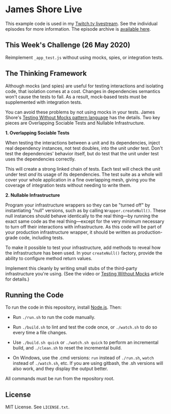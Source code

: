 James Shore Live
================

This example code is used in my [Twitch.tv livestream](https://www.twitch.tv/jamesshorelive). See the individual episodes for more information. The episode archive is [available here](https://www.jamesshore.com/Blog/Lunch-and-Learn/).


This Week's Challenge (26 May 2020)
-----------------------------------

Reimplement `_app_test.js` without using mocks, spies, or integration tests.


The Thinking Framework
----------------------

Although mocks (and spies) are useful for testing interactions and isolating code, that isolation comes at a cost. Changes in dependencies semantics won't cause the tests to fail. As a result, mock-based tests must be supplemented with integration tests.

You can avoid these problems by not using mocks in your tests. James Shore's [Testing Without Mocks pattern language](https://www.jamesshore.com/Blog/Testing-Without-Mocks.html) has the details. Two key pieces are Overlapping Sociable Tests and Nullable Infrastructure.

**1. Overlapping Sociable Tests**

When testing the interactions between a unit and its dependencies, inject real dependency instances, not test doubles, into the unit under test. Don't test the dependencies' behavior itself, but do test that the unit under test uses the dependencies correctly.

This will create a strong linked chain of tests. Each test will check the unit under test *and* its usage of its dependencies. The test suite as a whole will cover your whole application in a fine overlapping mesh, giving you the coverage of integration tests without needing to write them.

**2. Nullable Infrastructure**

Program your infrastructure wrappers so they can be "turned off" by instantiating "null" versions, such as by calling `Wrapper.createNull()`. These null instances should behave identically to the real thing—by running the exact same code as the real thing—except for the very minimum necessary to turn off their interactions with infrastructure. As this code will be part of your production infrastructure wrapper, it should be written as production-grade code, including tests.

To make it possible to test your infrastructure, add methods to reveal how the infrastructure has been used. In your `createNull()` factory, provide the ability to configure method return values.

Implement this cleanly by writing small stubs of the third-party infrastructure you're using. (See the video or [Testing Without Mocks](https://www.jamesshore.com/Blog/Testing-Without-Mocks.html) article for details.)


Running the Code
----------------

To run the code in this repository, install [Node.js](http://nodejs.org). Then:

* Run `./run.sh` to run the code manually.

* Run `./build.sh` to lint and test the code once, or `./watch.sh` to do so every time a file changes.

* Use `./build.sh quick` or `./watch.sh quick` to perform an incremental build, and `./clean.sh` to reset the incremental build.

* On Windows, use the .cmd versions: `run` instead of `./run.sh`, `watch` instead of `./watch.sh`, etc. If you are using gitbash, the .sh versions will also work, and they display the output better.

All commands must be run from the repository root.


License
-------

MIT License. See `LICENSE.txt`.